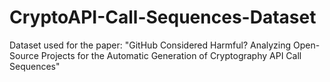 # CryptoAPI-Call-Sequences-Dataset

Dataset used for the paper: "GitHub Considered Harmful? Analyzing Open-Source Projects for the Automatic Generation of Cryptography API Call Sequences"
